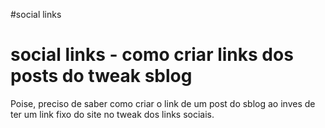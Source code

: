 #social links

# social links - como criar links dos posts do tweak sblog #

Poise, preciso de saber como criar o link de um post do sblog ao inves de ter um link fixo do site no tweak dos links sociais.